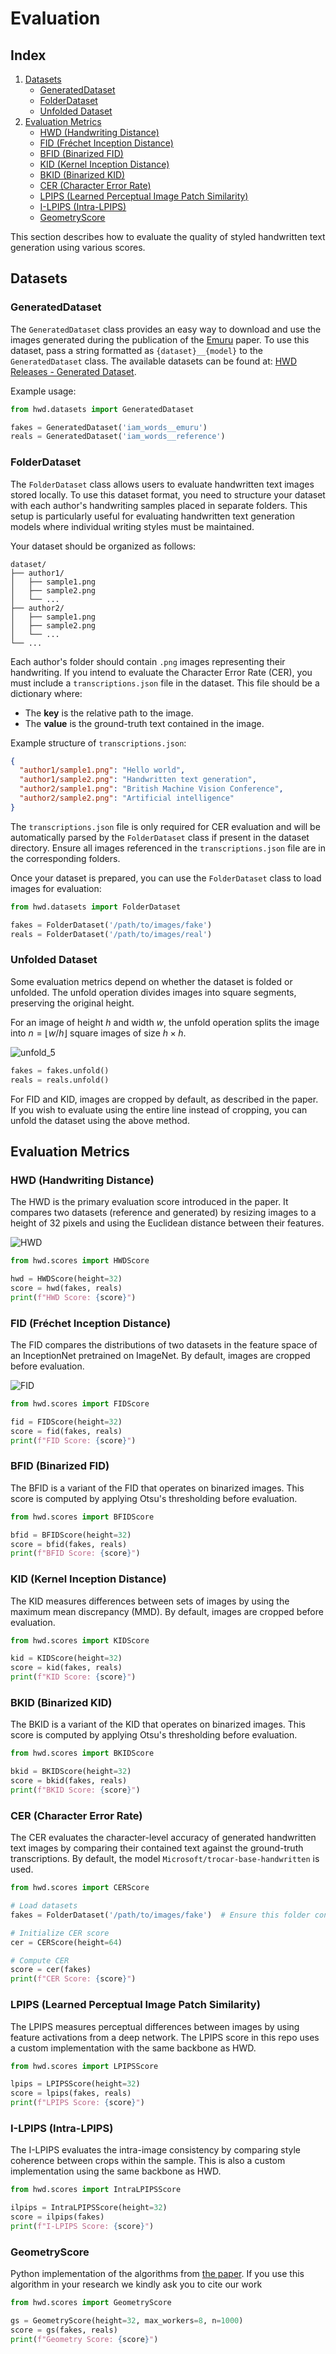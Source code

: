 # Evaluation

## Index
1. [Datasets](#datasets)
   - [GeneratedDataset](#generateddataset)
   - [FolderDataset](#folderdataset)
   - [Unfolded Dataset](#unfolded-dataset)
2. [Evaluation Metrics](#evaluation-metrics)
   - [HWD (Handwriting Distance)](#hwd-handwriting-distance)
   - [FID (Fréchet Inception Distance)](#fid-fréchet-inception-distance)
   - [BFID (Binarized FID)](#bfid-binarized-fid)
   - [KID (Kernel Inception Distance)](#kid-kernel-inception-distance)
   - [BKID (Binarized KID)](#bkid-binarized-kid)
   - [CER (Character Error Rate)](#cer-character-error-rate)
   - [LPIPS (Learned Perceptual Image Patch Similarity)](#lpips-learned-perceptual-image-patch-similarity)
   - [I-LPIPS (Intra-LPIPS)](#i-lpips-intra-lpips)
   - [GeometryScore](#geometryscore)

This section describes how to evaluate the quality of styled handwritten text generation using various scores.

## Datasets
### GeneratedDataset
The `GeneratedDataset` class provides an easy way to download and use the images generated during the publication of the [Emuru](https://huggingface.co/blowing-up-groundhogs/emuru) paper. To use this dataset, pass a string formatted as `{dataset}__{model}` to the `GeneratedDataset` class. The available datasets can be found at: [HWD Releases - Generated Dataset](https://github.com/aimagelab/HWD/releases/tag/generated).

Example usage:

```python
from hwd.datasets import GeneratedDataset

fakes = GeneratedDataset('iam_words__emuru')
reals = GeneratedDataset('iam_words__reference')
```

### FolderDataset
The `FolderDataset` class allows users to evaluate handwritten text images stored locally. To use this dataset format, you need to structure your dataset with each author's handwriting samples placed in separate folders. This setup is particularly useful for evaluating handwritten text generation models where individual writing styles must be maintained.

Your dataset should be organized as follows:

```
dataset/
├── author1/
│   ├── sample1.png
│   ├── sample2.png
│   └── ...
├── author2/
│   ├── sample1.png
│   ├── sample2.png
│   └── ...
└── ...
```

Each author's folder should contain `.png` images representing their handwriting. If you intend to evaluate the Character Error Rate (CER), you must include a `transcriptions.json` file in the dataset. This file should be a dictionary where:

 - The **key** is the relative path to the image.
 - The **value** is the ground-truth text contained in the image.

Example structure of `transcriptions.json`:

```json
{
  "author1/sample1.png": "Hello world",
  "author1/sample2.png": "Handwritten text generation",
  "author2/sample1.png": "British Machine Vision Conference",
  "author2/sample2.png": "Artificial intelligence"
}
```
The `transcriptions.json` file is only required for CER evaluation and will be automatically parsed by the `FolderDataset` class if present in the dataset directory. Ensure all images referenced in the `transcriptions.json` file are in the corresponding folders.

Once your dataset is prepared, you can use the `FolderDataset` class to load images for evaluation:

```python
from hwd.datasets import FolderDataset

fakes = FolderDataset('/path/to/images/fake')
reals = FolderDataset('/path/to/images/real')
```

### Unfolded Dataset
Some evaluation metrics depend on whether the dataset is folded or unfolded. The unfold operation divides images into square segments, preserving the original height.

For an image of height $h$ and width $w$, the unfold operation splits the image into $n=\lfloor w/h \rfloor$ square images of size $h \times h$.

![unfold_5](https://github.com/user-attachments/assets/f49da3d9-692c-45cd-be86-c05928410a20)

```python
fakes = fakes.unfold()
reals = reals.unfold()
```
For FID and KID, images are cropped by default, as described in the paper. If you wish to evaluate using the entire line instead of cropping, you can unfold the dataset using the above method.


## Evaluation Metrics
### HWD (Handwriting Distance)
The HWD is the primary evaluation score introduced in the paper. It compares two datasets (reference and generated) by resizing images to a height of 32 pixels and using the Euclidean distance between their features.

![HWD](https://github.com/user-attachments/assets/c64152c6-3414-4cb1-b4ab-a31202fe8fb4)

```python
from hwd.scores import HWDScore

hwd = HWDScore(height=32)
score = hwd(fakes, reals)
print(f"HWD Score: {score}")
```

### FID (Fréchet Inception Distance)
The FID compares the distributions of two datasets in the feature space of an InceptionNet pretrained on ImageNet. By default, images are cropped before evaluation.

![FID](https://github.com/user-attachments/assets/bd4e4538-0508-4f52-835d-4371c5e968ac)

```python
from hwd.scores import FIDScore

fid = FIDScore(height=32)
score = fid(fakes, reals)
print(f"FID Score: {score}")
```

### BFID (Binarized FID)
The BFID is a variant of the FID that operates on binarized images. This score is computed by applying Otsu's thresholding before evaluation.

```python
from hwd.scores import BFIDScore

bfid = BFIDScore(height=32)
score = bfid(fakes, reals)
print(f"BFID Score: {score}")
```

### KID (Kernel Inception Distance)
The KID measures differences between sets of images by using the maximum mean discrepancy (MMD). By default, images are cropped before evaluation.

```python
from hwd.scores import KIDScore

kid = KIDScore(height=32)
score = kid(fakes, reals)
print(f"KID Score: {score}")
```

### BKID (Binarized KID)
The BKID is a variant of the KID that operates on binarized images. This score is computed by applying Otsu's thresholding before evaluation.

```python
from hwd.scores import BKIDScore

bkid = BKIDScore(height=32)
score = bkid(fakes, reals)
print(f"BKID Score: {score}")
```

### CER (Character Error Rate)
The CER evaluates the character-level accuracy of generated handwritten text images by comparing their contained text against the ground-truth transcriptions. By default, the model `Microsoft/trocar-base-handwritten` is used.

```python
from hwd.scores import CERScore

# Load datasets
fakes = FolderDataset('/path/to/images/fake')  # Ensure this folder contains transcriptions.json

# Initialize CER score
cer = CERScore(height=64)

# Compute CER
score = cer(fakes)
print(f"CER Score: {score}")
```

### LPIPS (Learned Perceptual Image Patch Similarity)
The LPIPS measures perceptual differences between images by using feature activations from a deep network. The LPIPS score in this repo uses a custom implementation with the same backbone as HWD.

```python
from hwd.scores import LPIPSScore

lpips = LPIPSScore(height=32)
score = lpips(fakes, reals)
print(f"LPIPS Score: {score}")
```

### I-LPIPS (Intra-LPIPS)
The I-LPIPS evaluates the intra-image consistency by comparing style coherence between crops within the sample. This is also a custom implementation using the same backbone as HWD.

```python
from hwd.scores import IntraLPIPSScore

ilpips = IntraLPIPSScore(height=32)
score = ilpips(fakes)
print(f"I-LPIPS Score: {score}")
```

### GeometryScore
Python implementation of the algorithms from [the paper](https://arxiv.org/abs/1802.02664). If you use this algorithm in your research we kindly ask you to cite our work

```python
from hwd.scores import GeometryScore

gs = GeometryScore(height=32, max_workers=8, n=1000)
score = gs(fakes, reals)
print(f"Geometry Score: {score}")
```

